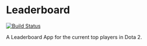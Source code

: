 # Leaderboard
[![Build Status](https://app.bitrise.io/app/11c0b8d8ebc61607/status.svg?token=ujzJNz1nfcOE70uPy0AMKA&branch=master)](https://app.bitrise.io/app/11c0b8d8ebc61607)

A Leaderboard App for the current top players in Dota 2.
